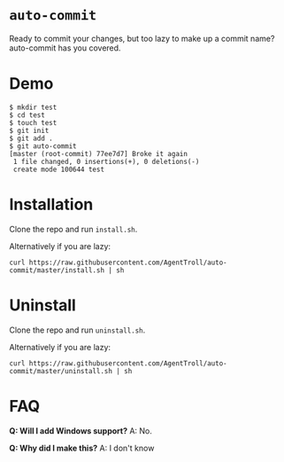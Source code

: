 # `auto-commit`

Ready to commit your changes, but too lazy to make up a commit name? auto-commit has you covered.

# Demo

```shell
$ mkdir test
$ cd test
$ touch test
$ git init
$ git add .
$ git auto-commit
[master (root-commit) 77ee7d7] Broke it again
 1 file changed, 0 insertions(+), 0 deletions(-)
 create mode 100644 test
```

# Installation

Clone the repo and run `install.sh`.

Alternatively if you are lazy:

```shell
curl https://raw.githubusercontent.com/AgentTroll/auto-commit/master/install.sh | sh
```

# Uninstall

Clone the repo and run `uninstall.sh`.

Alternatively if you are lazy:

```shell
curl https://raw.githubusercontent.com/AgentTroll/auto-commit/master/uninstall.sh | sh
```

# FAQ

**Q: Will I add Windows support?**
A: No.

**Q: Why did I make this?**
A: I don't know
